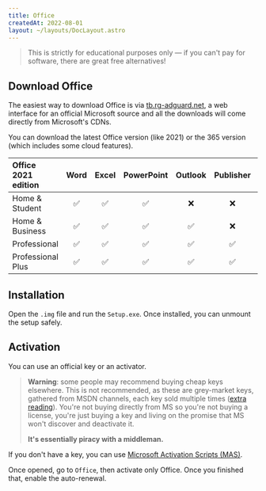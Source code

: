 ```yaml
---
title: Office
createdAt: 2022-08-01
layout: ~/layouts/DocLayout.astro
---
```


> This is strictly for educational purposes only — if you can't pay for software, there are great free alternatives!

<!-- toc -->

## Download Office


The easiest way to download Office is via [tb.rg-adguard.net](https://tb.rg-adguard.net/public.php), a web interface for an official Microsoft source and all the downloads will come directly from Microsoft's CDNs.

You can download the latest Office version (like 2021) or the 365 version (which includes some cloud features).

| Office 2021 edition | Word  | Excel | PowerPoint | Outlook | Publisher | Access | Teams |
| :------------------ | :---: | :---: | :--------: | :-----: | :-------: | :----: | :---: |
| Home & Student      |   ✅   |   ✅   |     ✅      |    ❌    |     ❌     |   ❌    |   ❌   |
| Home & Business     |   ✅   |   ✅   |     ✅      |    ✅    |     ❌     |   ❌    |   ❌   |
| Professional        |   ✅   |   ✅   |     ✅      |    ✅    |     ✅     |   ✅    |   ❌   |
| Professional Plus   |   ✅   |   ✅   |     ✅      |    ✅    |     ✅     |   ✅    |   ✅   |

## Installation

Open the `.img` file and run the `Setup.exe`. Once installed, you can unmount the setup safely.

## Activation

You can use an official key or an activator.

> **Warning**: some people may recommend buying cheap keys elsewhere. This is not recommended, as these are grey-market keys, gathered from MSDN channels, each key sold multiple times ([extra reading](https://www.reddit.com/r/windows/comments/b7jolc/comment/ejshgai/)). You're not buying directly from MS so you're not buying a license, you're just buying a key and living on the promise that MS won't discover and deactivate it.
>
> **It's essentially piracy with a middleman.**

If you don't have a key, you can use [Microsoft Activation Scripts (MAS)](https://github.com/massgravel/Microsoft-Activation-Scripts/releases/latest).

Once opened, go to `Office`, then activate only Office. Once you finished that, enable the auto-renewal.

